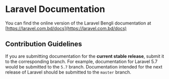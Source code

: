 # Laravel Documentation

You can find the online version of the Laravel Bengli documentation at [https://laravel.com.bd/docs](https://laravel.com.bd/docs)

## Contribution Guidelines

If you are submitting documentation for the **current stable release**, submit it to the corresponding branch. For example, documentation for Laravel 5.7 would be submitted to the `5.7` branch. Documentation intended for the next release of Laravel should be submitted to the `master` branch.
